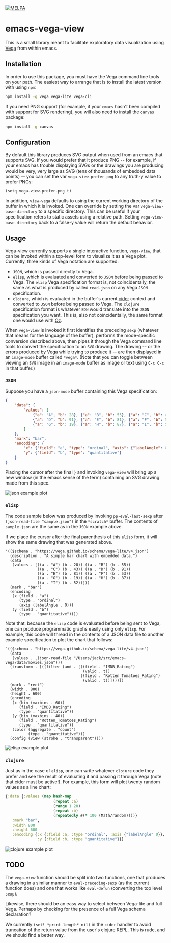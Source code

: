 [![MELPA](https://melpa.org/packages/vega-view-badge.svg)](https://melpa.org/#/vega-view)

# emacs-vega-view

This is a small library meant to facilitate exploratory data
visualization using [Vega](https://vega.github.io/vega/) from within
emacs.

## Installation

In order to use this package, you must have the Vega command line
tools on your path. The easiest way to arrange that is to install the
latest version with using `npm`:

```sh
npm install -g vega vega-lite vega-cli
```

If you need PNG support (for example, if your `emacs` hasn't been
compiled with support for SVG rendering), you will also need to
install the `canvas` package:

```sh
npm install -g canvas
```

## Configuration

By default this library produces SVG output when used from an emacs
that supports SVG. If you would prefer that it produce PNG -- for
example, if your emacs has trouble displaying SVGs or the drawings you
are producing would be very, very large as SVG (tens of thousands of
embedded data points) -- you can set the var `vega-view-prefer-png` to
any truth-y value to prefer PNGs:

``` emacs-lisp
(setq vega-view-prefer-png t)
```

In addition, `view-vega` defaults to using the current working
directory of the buffer in which it is invoked. One can override by
setting the var `vega-view-base-directory` to a specific
directory. This can be useful if your specification refers to static
assets using a relative path. Setting `vega-view-base-directory` back
to a false-y value will return the default behavior.

## Usage

Vega-view currently supports a single interactive function,
`vega-view`, that can be invoked within a top-level form to visualize
it as a Vega plot. Currently, three kinds of Vega notation are
supported:

* `JSON`, which is passed directly to Vega.
* `elisp`, which is evaluated and converted to `JSON` before being
  passed to Vega. The `elisp` Vega specification format is, not
  coincidentally, the same as what is produced by called `read-json`
  on any Vega `JSON` specification.
* `clojure`, which is evaluated in the buffer's current
  [cider](https://github.com/clojure-emacs/cider) context and
  converted to `JSON` before being passed to Vega. The `clojure`
  specification format is whatever `EDN` would translate into the
  `JSON` specification you want. This is, also not coincidentally, the
  same format one would use with
  [Oz](https://github.com/metasoarous/oz).

When `vega-view` is invoked it first identifies the preceding `sexp`
(whatever that means for the language of the buffer), performs the
mode-specific conversion described above, then pipes it through the
Vega command line tools to convert the specification to an `SVG`
drawing. The drawing -- or the errors produced by Vega while trying to
produce it -- are then displayed in an `image-mode` buffer called
`*vega*`. (Note that you can toggle between viewing an `SVG` image in
an `image-mode` buffer as image or text using `C-c C-c` in that
buffer.)

### `JSON`

Suppose you have a `json-mode` buffer containing this Vega specification:

``` json
{
    "data": {
        "values": [
            {"a": "A", "b": 28}, {"a": "B", "b": 55}, {"a": "C", "b": 43},
            {"a": "D", "b": 91}, {"a": "E", "b": 81}, {"a": "F", "b": 53},
            {"a": "G", "b": 19}, {"a": "H", "b": 87}, {"a": "I", "b": 52}
        ]
    },
    "mark": "bar",
    "encoding": {
        "x": {"field": "a", "type": "ordinal", "axis": {"labelAngle": 0}},
        "y": {"field": "b", "type": "quantitative"}
    }
}
```

Placing the cursor after the final `}` and invoking `vega-view` will
bring up a new window (in the emacs sense of the term) containing an
SVG drawing made from this spec.

![json example plot](https://raw.githubusercontent.com/appliedsciencestudio/emacs-vega-view/master/json-example.svg?sanitize=true)

### `elisp`

The code sample below was produced by invoking `pp-eval-last-sexp`
after `(json-read-file "sample.json")` in the `*scratch*` buffer. The
contents of `sample.json` are the same as in the `JSON` example above.

If we place the cursor after the final parenthesis of this `elisp`
form, it will show the same drawing that was generated above.

``` emacs-lisp
'(($schema . "https://vega.github.io/schema/vega-lite/v4.json")
  (description . "A simple bar chart with embedded data.")
  (data
   (values . [((a . "A") (b . 28)) ((a . "B") (b . 55))
              ((a . "C") (b . 43)) ((a . "D") (b . 91))
              ((a . "E") (b . 81)) ((a . "F") (b . 53))
              ((a . "G") (b . 19)) ((a . "H") (b . 87))
              ((a . "I") (b . 52))]))
  (mark . "bar")
  (encoding
   (x (field . "a")
      (type . "ordinal")
      (axis (labelAngle . 0)))
   (y (field . "b")
      (type . "quantitative"))))
```

Note that, because the `elisp` code is evaluated before being sent to
Vega, one can produce programmatic graphs easily using only
`elisp`. For example, this code will thread in the contents of a JSON
data file to another example specification to plot the chart that
follows:

``` emacs-lisp
`(($schema . "https://vega.github.io/schema/vega-lite/v4.json")
  (data
   (values . ,(json-read-file "/Users/jack/src/emacs-vega/data/movies.json")))
  (transform . [((filter (and . [((field . "IMDB_Rating")
                                  (valid . t))
                                 ((field . "Rotten_Tomatoes_Rating")
                                  (valid . t))])))])
  (mark . "rect")
  (width . 800)
  (height . 600)
  (encoding
   (x (bin (maxbins . 60))
      (field . "IMDB_Rating")
      (type . "quantitative"))
   (y (bin (maxbins . 40))
      (field . "Rotten_Tomatoes_Rating")
      (type . "quantitative"))
   (color (aggregate . "count")
          (type . "quantitative")))
  (config (view (stroke . "transparent"))))
```

![elisp example plot](https://raw.githubusercontent.com/appliedsciencestudio/emacs-vega-view/master/elisp-example.svg?sanitize=true)

### `clojure`

Just as in the case of `elisp`, one can write whatever `clojure` code
they prefer and see the result of evaluating it and passing it through
Vega (note that cider must be active!). For example, this form will
plot twenty random values as a line chart:

``` clojure
{:data {:values (map hash-map
                     (repeat :a)
                     (range 1 20)
                     (repeat :b)
                     (repeatedly #(* 100 (Math/random))))}
   :mark "bar",
   :width 800
   :height 600
   :encoding {:x {:field :a, :type "ordinal", :axis {"labelAngle" 0}},
              :y {:field :b, :type "quantitative"}}}
```

![clojure example plot](https://raw.githubusercontent.com/appliedsciencestudio/emacs-vega-view/master/clojure-example.svg?sanitize=true)

## TODO

The `vega-view` function should be split into two functions, one that
produces a drawing in a similar manner to `eval-preceding-sexp` (as
the current function does) and one that works like `eval-defun`
(converting the top level `sexp`).

Likewise, there should be an easy way to select between Vega-lite and
full Vega. Perhaps by checking for the presence of a full Vega schema
declaration?

We currently `(set! *print-length* nil)` in the `cider` handler to
avoid truncation of the return value from the user's clojure
REPL. This is rude, and we should find a better way.
